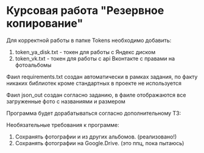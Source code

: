 # Курсовая работа "Резервное копирование"

Для корректной работы в папке Tokens необходимо добавить:
1. token_ya_disk.txt - токен для работы с Яндекс диском
2. token_vk.txt - токен для работы с api Вконтакте с правами на фотоальбомы

Фаил requirements.txt создан автоматически в рамках задания, по факту никаких библиотек кроме стандартных в проекте не используется

Фаил json_out создан согласно заданию, в фаиле отображаются все загруженные фото с названиями и размером

Программа будет дорабатываться согласно дополнительному ТЗ:

Необязательные требования к программе:
1. Сохранять фотографии и из других альбомов. (реализовано!)
2. Сохранять фотографии на Google.Drive. (это ппц, пока пытаюсь)

